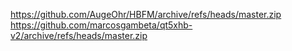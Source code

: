 https://github.com/AugeOhr/HBFM/archive/refs/heads/master.zip
https://github.com/marcosgambeta/qt5xhb-v2/archive/refs/heads/master.zip
